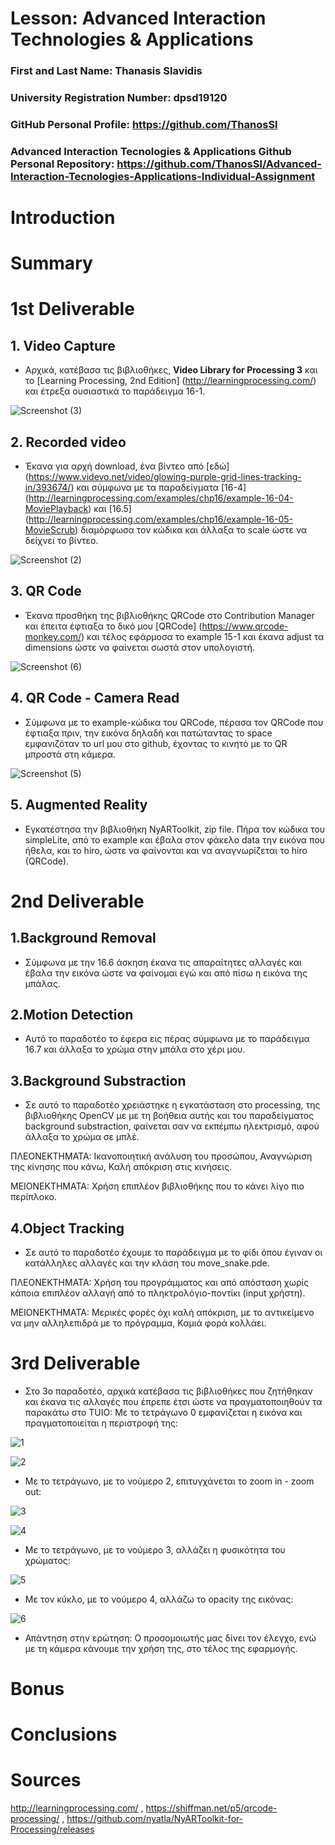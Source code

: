 # Lesson: Advanced Interaction Technologies & Applications

### First and Last Name: Thanasis Slavidis
### University Registration Number: dpsd19120
### GitHub Personal Profile: https://github.com/ThanosSl
### Advanced Interaction Tecnologies & Applications Github Personal Repository: https://github.com/ThanosSl/Advanced-Interaction-Tecnologies-Applications-Individual-Assignment

# Introduction

# Summary


# 1st Deliverable
## 1. Video Capture
* Αρχικά, κατέβασα τις βιβλιοθήκες, **Video Library for Processing 3** και το [Learning Processing, 2nd Edition] (http://learningprocessing.com/) και έτρεξα ουσιαστικά το παράδειγμα 16-1.

![Screenshot (3)](https://user-images.githubusercontent.com/100956202/199953013-255c64c6-9535-489a-a9f0-f641a9f2ffe1.png)


## 2. Recorded video
* Έκανα για αρχή download, ένα βίντεο από [εδώ] (https://www.videvo.net/video/glowing-purple-grid-lines-tracking-in/393674/) και σύμφωνα με τα παραδείγματα [16-4] (http://learningprocessing.com/examples/chp16/example-16-04-MoviePlayback) και [16.5] (http://learningprocessing.com/examples/chp16/example-16-05-MovieScrub) διαμόρφωσα τον κώδικα και άλλαξα το scale ώστε να δείχνει το βίντεο.

![Screenshot (2)](https://user-images.githubusercontent.com/100956202/199953064-c5209176-d12d-44d1-b45e-b40afe84ac08.png)


## 3. QR Code
* Έκανα προσθήκη της βιβλιοθήκης QRCode στο Contribution Manager και έπειτα έφτιαξα το δικό μου [QRCode] (https://www.qrcode-monkey.com/) και τέλος εφάρμοσα το example 15-1 και έκανα adjust τα dimensions ώστε να φαίνεται σωστά στον υπολογιστή.

![Screenshot (6)](https://user-images.githubusercontent.com/100956202/199953421-a172bb60-6d24-4fbd-a6f2-d1f2bb407b00.png)



## 4. QR Code - Camera Read
* Σύμφωνα με το example-κώδικα του QRCode, πέρασα τον QRCode που έφτιαξα πριν, την εικόνα δηλαδή και πατώταντας το space εμφανιζόταν το url μου στο github, έχοντας το κινητό με το QR μπροστά στη κάμερα.

![Screenshot (5)](https://user-images.githubusercontent.com/100956202/199953140-747dd20b-f5da-42c1-a0b6-efd1527639e4.png)


## 5. Augmented Reality
* Εγκατέστησα την βιβλιοθήκη NyARToolkit, zip file. Πήρα τον κώδικα του simpleLite, από το example και έβαλα στον φάκελο data την εικόνα που ήθελα, και το hiro, ώστε να φαίνονται και να αναγνωρίζεται το hiro (QRCode).

# 2nd Deliverable
## 1.Background Removal
* Σύμφωνα με την 16.6 άσκηση έκανα τις απαραίτητες αλλαγές και έβαλα την εικόνα ώστε να φαίνομαι εγώ και από πίσω η εικόνα της μπάλας. 

## 2.Motion Detection
* Αυτό το παραδοτέο το έφερα εις πέρας σύμφωνα με το παράδειγμα 16.7 και άλλαξα το χρώμα στην μπάλα στο χέρι μου.

## 3.Background Substraction
* Σε αυτό το παραδοτέο χρειάστηκε η εγκατάσταση στο processing, της βιβλιοθήκης OpenCV με με τη βοήθεια αυτής και του παραδείγματος background substraction, φαίνεται σαν να εκπέμπω ηλεκτρισμό, αφού άλλαξα το χρώμα σε μπλέ.

ΠΛΕΟΝΕΚΤΗΜΑΤΑ: Ικανοποιητική ανάλυση του προσώπου, Αναγνώριση της κίνησης που κάνω, Καλή απόκριση στις κινήσεις.

ΜΕΙΟΝΕΚΤΗΜΑΤΑ: Χρήση επιπλέον βιβλιοθήκης που το κάνει λίγο πιο περίπλοκο.

## 4.Object Tracking
* Σε αυτό το παραδοτέο έχουμε το παράδειγμα με το φίδι όπου έγιναν οι κατάλληλες αλλαγές και την κλάση του move_snake.pde.

ΠΛΕΟΝΕΚΤΗΜΑΤΑ: Χρήση του προγράμματος και από απόσταση χωρίς κάποια επιπλέον αλλαγή από το πληκτρολόγιο-ποντίκι (input χρήστη).

ΜΕΙΟΝΕΚΤΗΜΑΤΑ: Μερικές φορές όχι καλή απόκριση, με το αντικείμενο να μην αλληλεπιδρά με το πρόγραμμα, Καμιά φορά κολλάει.

# 3rd Deliverable 
* Στο 3ο παραδοτέο, αρχικά κατέβασα τις βιβλιοθήκες που ζητήθηκαν και έκανα τις αλλαγές που έπρεπε έτσι ώστε να πραγματοποιηθούν τα παρακάτω στο TUIO: 
Με το τετράγωνο 0 εμφανίζεται η εικόνα και πραγματοποιείται η περιστροφή της: 

![1](https://user-images.githubusercontent.com/100956202/212171979-2ba44573-fe08-4920-9260-f3ea00a3f848.jpg)

![2](https://user-images.githubusercontent.com/100956202/212172028-2e20a18a-3a3e-4e78-bcdf-c37df692283d.jpg)

* Με το τετράγωνο, με το νούμερο 2, επιτυγχάνεται το zoom in - zoom out:

![3](https://user-images.githubusercontent.com/100956202/212172245-05f1e62b-21f7-4317-bb58-78b28d1e4c09.jpg)

![4](https://user-images.githubusercontent.com/100956202/212172537-fc521ac8-fdb5-4ea4-9daa-6c14e6391fa4.jpg)

* Με το τετράγωνο, με το νούμερο 3, αλλάζει η φυσικότητα του χρώματος:

![5](https://user-images.githubusercontent.com/100956202/212173005-f47fe132-e39c-414f-954f-c7032420d098.jpg)

* Με τον κύκλο, με το νούμερο 4, αλλάζω το opacity της εικόνας:

![6](https://user-images.githubusercontent.com/100956202/212173315-476204bb-c71e-4e9d-8fee-31d7ea7bfdf3.jpg)

* Απάντηση στην ερώτηση: Ο προσομοιωτής μας δίνει τον έλεγχο, ενώ με τη κάμερα κάνουμε την χρήση της, στο τέλος της εφαρμογής.

# Bonus 


# Conclusions



# Sources
http://learningprocessing.com/ , https://shiffman.net/p5/qrcode-processing/ , https://github.com/nyatla/NyARToolkit-for-Processing/releases
